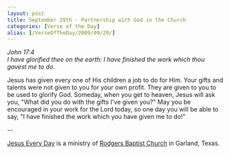 ```yaml
---
layout: post
title: September 29th - Partnership with God in the Church
categories: [Verse of the Day]
alias: [/VerseOfTheDay/2009/09/29/]
---
```


_John 17:4  
I have glorified thee on the earth: I have finished the work which
thou gavest me to do._

Jesus has given every one of His children a job to do for Him. Your
gifts and talents were not given to you for your own profit. They are
given to you to be used to glorify God. Someday, when you get to
heaven, Jesus will ask you, "What did you do with the gifts I've
given you?" May you be encouraged in your work for the Lord today, so
one day you will be able to say, "I have finished the work which you
have given me to do!"

 --

<a href=http://jesuseveryday.net>Jesus Every Day</a> is a ministry of <a href=http://rodgersbaptist.net>Rodgers Baptist Church</a> in Garland, Texas.

